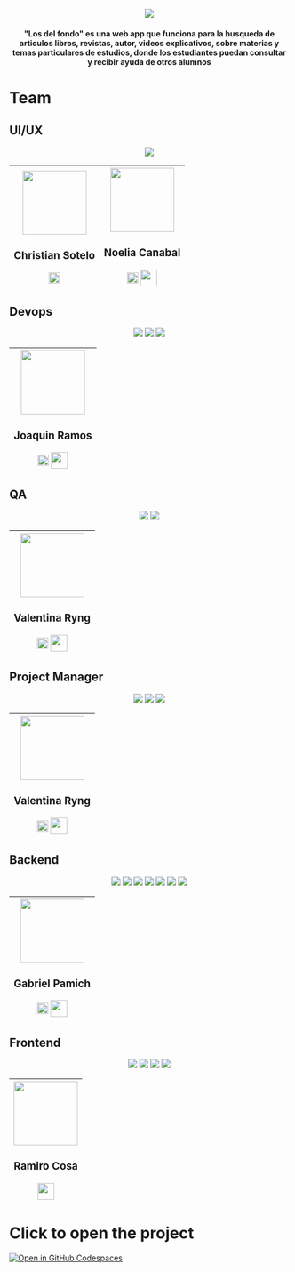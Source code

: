 <p align="center">   
    <image src="./readme-images/Logo.png">
</p>

<h4 align="center"> "Los del fondo" es una web app que funciona para la busqueda de articulos libros, revistas, autor, videos explicativos, sobre materias y temas particulares de estudios, donde los estudiantes puedan consultar  y recibir ayuda de otros alumnos </h4>

# Team

## UI/UX

<div align="center">
<img src="https://img.shields.io/badge/Figma-F24E1E?style=for-the-badge&logo=figma&logoColor=white" />
</div>

| [<img src="https://github.com/NoeliaUXUI.png?size=115" width="115">](https://github.com/joardev)<br><h3>Christian Sotelo</h3><a href="https://www.linkedin.com/in/christiansotelouxui/" rel="nofollow"><img align="center" src="https://raw.githubusercontent.com/rahuldkjain/github-profile-readme-generator/master/src/images/icons/Social/linked-in-alt.svg" alt="https://www.linkedin.com/in/christiansotelouxui/" height="20" width="20" style="max-width: 100%;"> | [<img src="https://github.com/NoeliaUXUI.png?size=115" width="115">](https://github.com/NoeliaUXUI)<br><h3>Noelia Canabal</h3><a href="https://www.linkedin.com/in/noeliauxui/" rel="nofollow"><img align="center" src="https://raw.githubusercontent.com/rahuldkjain/github-profile-readme-generator/master/src/images/icons/Social/linked-in-alt.svg" alt="https://www.linkedin.com/in/noeliauxui/" height="20" width="20" style="max-width: 100%;"></a>&nbsp;<a href="https://github.com/NoeliaUXUI" rel="nofollow"><img align="center" src="https://animejs.com/documentation/assets/img/icons/icon-github.svg"  height="30" width="30" style="max-width: 100%;"></a> |
| :------------------------------------------------------------------------------------------------------------------------------------------------------------------------------------------------------------------------------------------------------------------------------------------------------------------------------------------------------------------------------------------------------------------------------------------------------------------------------------------------------------------------------------------------------------------------------------------------------------------------------------------------------------------: | :------------------------------------------------------------------------------------------------------------------------------------------------------------------------------------------------------------------------------------------------------------------------------------------------------------------------------------------------------------------------------------------------------------------------------------------------------------------------------------------------------------------------------------------------------------------------------------------------------------------------------------------------------------------: |

## Devops

<div align="center">
<img src="https://img.shields.io/badge/Amazon_AWS-FF9900?style=for-the-badge&logo=amazonaws&logoColor=white"/>
<img src="https://img.shields.io/badge/Docker-2CA5E0?style=for-the-badge&logo=docker&logoColor=white" />
<img src="https://img.shields.io/badge/Lerna-3E3E3E?style=for-the-badge&logo=lerna&logoColor=white" />
</div>

| [<img src="https://github.com/joardev.png?size=115" width="115">](https://github.com/joardev)<br><h3>Joaquin Ramos</h3><a href="https://www.linkedin.com/in/joardev/" rel="nofollow"><img align="center" src="https://raw.githubusercontent.com/rahuldkjain/github-profile-readme-generator/master/src/images/icons/Social/linked-in-alt.svg" alt="https://www.linkedin.com/in/joardev/" height="20" width="20" style="max-width: 100%;"></a>&nbsp;<a href="https://github.com/joardev" rel="nofollow"><img align="center" src="https://animejs.com/documentation/assets/img/icons/icon-github.svg"  height="30" width="30" style="max-width: 100%;"></a> |
| :------------------------------------------------------------------------------------------------------------------------------------------------------------------------------------------------------------------------------------------------------------------------------------------------------------------------------------------------------------------------------------------------------------------------------------------------------------------------------------------------------------------------------------------------------------------------------------------------------------------------------------------------------------------: |

## QA

<div align="center">
<img src="https://img.shields.io/badge/Postman-FF6C37?style=for-the-badge&logo=Postman&logoColor=white"/>
<img src="https://img.shields.io/badge/Jira-0052CC?style=for-the-badge&logo=Jira&logoColor=white"/>
</div>

| [<img src="https://github.com/NoeliaUXUI.png?size=115" width="115">](https://github.com/joardev)<br><h3>Valentina Ryng</h3><a href="https://www.linkedin.com/in/joardev/" rel="nofollow"><img align="center" src="https://raw.githubusercontent.com/rahuldkjain/github-profile-readme-generator/master/src/images/icons/Social/linked-in-alt.svg" alt="https://www.linkedin.com/in/joardev/" height="20" width="20" style="max-width: 100%;"></a>&nbsp;<a href="https://github.com/joardev" rel="nofollow"><img align="center" src="https://animejs.com/documentation/assets/img/icons/icon-github.svg"  height="30" width="30" style="max-width: 100%;"></a> |
| :------------------------------------------------------------------------------------------------------------------------------------------------------------------------------------------------------------------------------------------------------------------------------------------------------------------------------------------------------------------------------------------------------------------------------------------------------------------------------------------------------------------------------------------------------------------------------------------------------------------------------------------------------------------: |

## Project Manager

<div align="center">
<img src="https://img.shields.io/badge/Jira-0052CC?style=for-the-badge&logo=Jira&logoColor=white"/>
<img src="https://img.shields.io/badge/Slack-4A154B?style=for-the-badge&logo=slack&logoColor=white"/>
<img src="https://img.shields.io/badge/Discord-5865F2?style=for-the-badge&logo=discord&logoColor=white"/>
</div>

| [<img src="https://github.com/NoeliaUXUI.png?size=115" width="115">](https://github.com/joardev)<br><h3>Valentina Ryng</h3><a href="https://www.linkedin.com/in/joardev/" rel="nofollow"><img align="center" src="https://raw.githubusercontent.com/rahuldkjain/github-profile-readme-generator/master/src/images/icons/Social/linked-in-alt.svg" alt="https://www.linkedin.com/in/joardev/" height="20" width="20" style="max-width: 100%;"></a>&nbsp;<a href="https://github.com/joardev" rel="nofollow"><img align="center" src="https://animejs.com/documentation/assets/img/icons/icon-github.svg"  height="30" width="30" style="max-width: 100%;"></a> |
| :------------------------------------------------------------------------------------------------------------------------------------------------------------------------------------------------------------------------------------------------------------------------------------------------------------------------------------------------------------------------------------------------------------------------------------------------------------------------------------------------------------------------------------------------------------------------------------------------------------------------------------------------------------------: |

## Backend

<div align="center">
<img src="https://img.shields.io/badge/Node%20js-339933?style=for-the-badge&logo=nodedotjs&logoColor=white" />
<img src="https://img.shields.io/badge/Express%20js-000000?style=for-the-badge&logo=express&logoColor=white"/>
<img src="https://img.shields.io/badge/TypeScript-007ACC?style=for-the-badge&logo=typescript&logoColor=white" />
<img src="https://img.shields.io/badge/MySQL-005C84?style=for-the-badge&logo=mysql&logoColor=white" />
<img src="https://img.shields.io/badge/JWT-000000?style=for-the-badge&logo=JSON%20web%20tokens&logoColor=white" />
<img src="https://img.shields.io/badge/Sequelize-52B0E7?style=for-the-badge&logo=Sequelize&logoColor=white" />
<img src="https://img.shields.io/badge/Swagger-85EA2D?style=for-the-badge&logo=Swagger&logoColor=white" />
</div>

| [<img src="https://github.com/thadek.png?size=115" width="115">](https://github.com/thadek)<br><h3>Gabriel Pamich</h3><a href="https://www.linkedin.com/in/gpamic/" rel="nofollow"><img align="center" src="https://raw.githubusercontent.com/rahuldkjain/github-profile-readme-generator/master/src/images/icons/Social/linked-in-alt.svg" alt="https://www.linkedin.com/in/gpamic/" height="20" width="20" style="max-width: 100%;"></a>&nbsp;<a href="https://github.com/thadek" rel="nofollow"><img align="center" src="https://animejs.com/documentation/assets/img/icons/icon-github.svg"  height="30" width="30" style="max-width: 100%;"></a> |
| :------------------------------------------------------------------------------------------------------------------------------------------------------------------------------------------------------------------------------------------------------------------------------------------------------------------------------------------------------------------------------------------------------------------------------------------------------------------------------------------------------------------------------------------------------------------------------------------------------------------------------------------------------------------: |

## Frontend

<div align="center">
<img src="https://img.shields.io/badge/Angular-DD0031?style=for-the-badge&logo=angular&logoColor=white" />
<img src="https://img.shields.io/badge/TypeScript-007ACC?style=for-the-badge&logo=typescript&logoColor=white" />
<img src="https://img.shields.io/badge/HTML5-E34F26?style=for-the-badge&logo=html5&logoColor=white" />
<img src="https://img.shields.io/badge/CSS3-1572B6?style=for-the-badge&logo=css3&logoColor=white" />
</div>

| [<img src="https://github.com/RadikeCosa.png?size=115" width="115">](https://github.com/RadikeCosa)<br><h3>Ramiro Cosa</h3><a href="https://github.com/RadikeCosa" rel="nofollow"><img align="center" src="https://animejs.com/documentation/assets/img/icons/icon-github.svg"  height="30" width="30" style="max-width: 100%;"></a> |
| :------------------------------------------------------------------------------------------------------------------------------------------------------------------------------------------------------------------------------------------------------------------------------------------------------------------------------------------------------------------------------------------------------------------------------------------------------------------------------------------------------------------------------------------------------------------------------------------------------------------------------------------------------------------: |


# Click to open the project

[![Open in GitHub Codespaces](https://github.com/codespaces/badge.svg)](https://github.com/codespaces/new?hide_repo_select=true&ref=main&repo=618437685)